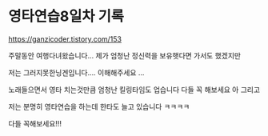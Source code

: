 # 영타연습8일차 기록
https://ganzicoder.tistory.com/153

주말동안 여행다녀왔습니다... 제가 엄청난 정신력을 보유햇다면 가서도 했겠지만

 

저는 그러지못한닝겐입니다.... 이해해주세요 ...

 

노래들으면서 영타 치는것만큼 엄청난 킬링타임도 업습니다 다들 꼭 해보세요 아 그리고 

저는 분명히 영타연습을 하는데 한타도 늘고 있습니다 ㅋㅋㅋㅋ

 

다들 꼭해보세요!!!